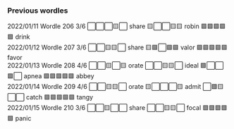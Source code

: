 ### Previous wordles

2022/01/11
Wordle 206 3/6
⬜⬜⬜🟨⬜ share
🟨⬜⬜🟨🟨 robin
🟩🟩🟩🟩🟩 drink
<br>
2022/01/12
Wordle 207 3/6
⬜⬜🟨🟨⬜ share
🟨🟩⬜🟩🟩 valor
🟩🟩🟩🟩🟩 favor
<br>
2022/01/13
Wordle 208 4/6
⬜⬜🟨⬜🟨 orate
⬜⬜🟨🟨⬜ ideal
🟩⬜⬜🟩⬜ apnea
🟩🟩🟩🟩🟩 abbey
<br>
2022/01/14
Wordle 209 4/6
⬜⬜🟨🟨⬜ orate
🟨⬜⬜⬜🟨 admit
⬜🟩🟨⬜⬜ catch
🟩🟩🟩🟩🟩 tangy
<br>
2022/01/15
Wordle 210 3/6
⬜⬜🟨⬜⬜ share
⬜⬜🟨🟨⬜ focal
🟩🟩🟩🟩🟩 panic